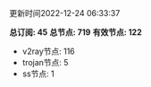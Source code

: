 更新时间2022-12-24 06:33:37

**总订阅: 45**
**总节点: 719**
**有效节点: 122**
- v2ray节点: 116
- trojan节点: 5
- ss节点: 1
